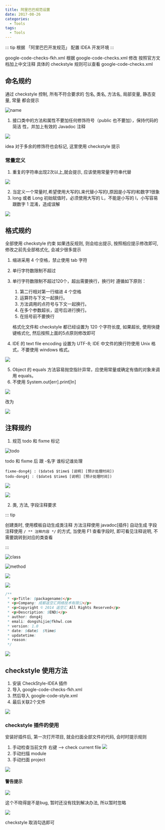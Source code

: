 ```yaml
---
title: 阿里巴巴规范设置
date: 2017-08-26
categories:
  - Tools
tags: 
  - Tools
---
```


::: tip
根据 「阿里巴巴开发规范」 配置 IDEA 开发环境
:::

<!-- more -->

google-code-checks-fkh.xml 
根据 google-code-checks.xml 修改
按照官方文档加上中文注释
具体的 checkstyle 规则可以查看 google-code-checks.xml

## 命名规约

通过 checkstyle 控制, 所有不符合要求的 包名, 类名, 方法名, 局部变量, 静态变量, 常量 都会提示

![name](http://qiniu.dong4j.info/2019-07-02-name.gif)

1. 接口类中的方法和属性不要加任何修饰符号（public 也不要加），保持代码的简洁 性，并加上有效的 Javadoc 注释

![](http://qiniu.dong4j.info/2019-07-02-15037339536628.png)

idea 对于多余的修饰符也会标记, 这里使用 checkstyle 提示

### 常量定义

1. 重复的字符串出现2次以上,就会提示, 应该使用常量字符串代替

![](http://qiniu.dong4j.info/2019-07-02-15037341454647.png)

2. 当定义一个常量时,希望使用大写的L来代替小写的l,原因是小写的l和数字1很象
3. long 或者 Long 初始赋值时，必须使用大写的 L，不能是小写的 l，小写容易跟数字 1 混淆，造成误解

![](http://qiniu.dong4j.info/2019-07-02-15037344914482.png)

## 格式规约

全部使用 checkstyle 约束
如果违反规则, 则会给出提示, 按照相应提示修改即可, 修改之前先全部格式化, 会减少很多提示

1. 缩进采用 4 个空格，禁止使用 tab 字符
2. 单行字符数限制不超过
3. 单行字符数限制不超过120个，超出需要换行，换行时
    遵循如下原则：
    1. 第二行相对第一行缩进 4 个空格
    2. 运算符与下文一起换行。
    3. 方法调用的点符号与下文一起换行。
    4. 在多个参数超长，逗号后进行换行。
    5. 在括号前不要换行
    
    格式化文件和 checkstyle 都已经设置为 120 个字符长度, 如果超长, 使用快捷键格式化, 然后按照上面的5点原则修改即可
    
4. IDE 的 text file encoding 设置为 UTF-8; IDE 中文件的换行符使用 Unix 格式，不要使用 windows 格式。

![](http://qiniu.dong4j.info/2019-07-02-15037350449424.png)

5. Object 的 equals 方法容易抛空指针异常，应使用常量或确定有值的对象来调用 equals。
6. 不使用 System.out[err].print[ln]

![](http://qiniu.dong4j.info/2019-07-02-15037358480156.png)

改为

![](http://qiniu.dong4j.info/2019-07-02-15037359435932.png)

## 注释规约

1. 规范 todo 和 fixme 标记

![todo](http://qiniu.dong4j.info/2019-07-02-todo.gif)

todo 和 fixme 后 跟 -名字 谁标记谁处理

```
fixme-dong4j : ($date$ $time$ [说明] [预计处理时间])
todo-dong4j : ($date$ $time$ [说明] [预计处理时间])
```

![](http://qiniu.dong4j.info/2019-07-02-15037322288094.png)

![](http://qiniu.dong4j.info/2019-07-02-15037322496217.png)

2. 类, 方法, 字段注释要求

::: tip

创建类时, 使用模板自动生成类注释
方法注释使用 javadoc[插件] 自动生成
字段注释使用 `/ ** 注释内容 */` 的方式, 当使用 F1 查看字段时, 即可看见注释说明, 不需要跳转到对应的类查看

:::

![class](http://qiniu.dong4j.info/2019-07-02-class.gif)

![method](http://qiniu.dong4j.info/2019-07-02-method.gif)

![](http://qiniu.dong4j.info/2019-07-02-15037329382864.png)

![](http://qiniu.dong4j.info/2019-07-02-15037329334152.png)

```java
/**
 * <p>Title: $packagename$</p>
 * <p>Company: 成都返空汇网络技术有限公</p>
 * <p>Copyright © 2014 返空汇 All Rights Reserved</p>
 * <p>Description: $END$</p>
 * author: dong4j
 * emali: dongshijie@fkhwl.com
 * version: 1.0 
 * date: $date$  $time$
 * updatetime:
 * reason:
 */
```

![](http://qiniu.dong4j.info/2019-07-02-15037333674969.png)

## checkstyle 使用方法

1. 安装 CheckStyle-IDEA 插件
2. 导入 google-code-checks-fkh.xml
3. 然后导入 google-code-style.xml
4. 最后关联2个文件

![](http://qiniu.dong4j.info/2019-07-02-15035658778129.jpg)

### checkstyle 插件的使用

安装好插件后, 第一次打开项目, 就会扫面全部文件的代码, 会时时提示规则

1. 手动检查当前文件 右键 --> check current file
![](http://qiniu.dong4j.info/2019-07-02-15037403066668.png)
2. 手动扫描 module
3. 手动扫面 project

![](http://qiniu.dong4j.info/2019-07-02-15037405120936.png)

#### 警告提示

![](http://qiniu.dong4j.info/2019-07-02-15037405417756.png)

这个不晓得是不是bug, 暂时还没有找到解决办法, 所以暂时忽略

![](http://qiniu.dong4j.info/2019-07-02-15037406339674.png)

checkstyle 取消勾选即可
